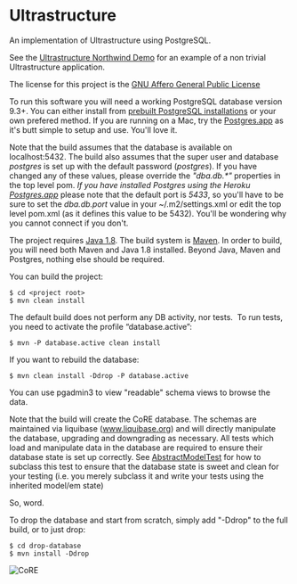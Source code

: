 Ultrastructure
==============

An implementation of Ultrastructure using PostgreSQL.

See the [Ultrastructure Northwind Demo](http://chiralbehaviors.github.io/Northwind/) for an example of a non trivial Ultrastructure application.

The license for this project is the [GNU Affero General Public License](http://www.gnu.org/licenses/agpl-3.0.en.html)

To run this software you will need a working PostgreSQL database version 9.3+.  You can either install 
from [prebuilt PostgreSQL installations](http://www.enterprisedb.com/products-services-training/pgdownload) or your own prefered method.  If you 
are running on a Mac, try the [Postgres.app](http://postgresapp.com/) as it's butt simple to setup and use.  You'll love it.

Note that the build assumes that the database is available on localhost:5432.  The build also assumes that the super 
user and database _postgres_ is set up with the default password (_postgres_).  If you have changed 
any of these values, please override the _"dba.db.*"_ properties in the top level pom.  _If you have installed Postgres using
the Heroku [Postgres.app](http://postgresapp.com/)_ please note that the default port is _5433_, so you'll have to be sure to set the _dba.db.port_
 value in your ~/.m2/settings.xml or edit the top level pom.xml (as it defines this value to be 5432).  You'll be wondering
 why you cannot connect if you don't.

The project requires [Java 1.8](http://www.oracle.com/technetwork/java/javase/downloads/jdk8-downloads-2133151.html).  The build system 
is [Maven](http://maven.apache.org/).  In order to build, you will need both Maven and Java 1.8 installed.  Beyond Java, 
Maven and Postgres, nothing else should be required.

You can build the project:

    $ cd <project root>
    $ mvn clean install

The default build does not perform any DB activity, nor tests.  To run tests, you need to activate the profile “database.active”:

    $ mvn -P database.active clean install

If you want to rebuild the database:

    $ mvn clean install -Ddrop -P database.active

You can use pgadmin3 to view "readable" schema views to browse the data.

Note that the build will create the CoRE database.  The schemas are maintained via liquibase (www.liquibase.org)
and will directly manipulate the database, upgrading and downgrading as necessary.  All tests
which load and manipulate data in the database are required to ensure their database state is
set up correctly.  See [AbstractModelTest](https://github.com/ChiralBehaviors/Ultrastructure/blob/master/animations/src/test/java/com/chiralbehaviors/CoRE/meta/models/AbstractModelTest.java)
for how to subclass this test to ensure that the database state is sweet and clean for your testing (i.e. you merely
subclass it and write your tests using the inherited model/em state)

So, word.

To drop the database and start from scratch, simply add "-Ddrop" to the full build, or to just drop:

    $ cd drop-database
    $ mvn install -Ddrop



![CoRE](https://github.com/ChiralBehaviors/Ultrastructure/master/site/media/core.png)

